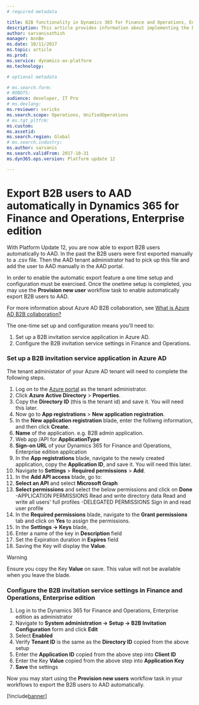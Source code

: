 ```yaml
---
# required metadata

title: B2B functionality in Dynamics 365 for Finance and Operations, Enterprise edition
description: This article provides information about implementing the business-to-business transaction functionality in Microsoft Dynamics 365 for Finance and Operations, Enterprise edition.
author: sarvanisathish
manager: AnnBe
ms.date: 10/11/2017
ms.topic: article
ms.prod: 
ms.service: dynamics-ax-platform
ms.technology: 

# optional metadata

# ms.search.form: 
# ROBOTS: 
audience: developer, IT Pro
# ms.devlang: 
ms.reviewer: sericks
ms.search.scope: Operations, UnifiedOperations
# ms.tgt_pltfrm: 
ms.custom: 
ms.assetid: 
ms.search.region: Global
# ms.search.industry: 
ms.author: sarvanis
ms.search.validFrom: 2017-10-31
ms.dyn365.ops.version: Platform update 12

---
```


# Export B2B users to AAD automatically in Dynamics 365 for Finance and Operations, Enterprise edition
With Platform Update 12, you are now able to export B2B users automatically to AAD. In the past the B2B users were first exported manually to a .csv file. Then the AAD tenant administrator had to pick up this file and add the user to AAD manually in the AAD portal. 

In order to enable the automatic export feature a one time setup and configuration must be exercised. Once the onetime setup is completed, you may use the **Provision new user** workflow task to enable automatically export B2B users to AAD.

For more information about Azure AD B2B collaboration, see [What is Azure AD B2B collaboration?](https://docs.microsoft.com/en-us/azure/active-directory/active-directory-b2b-what-is-azure-ad-b2b)

The one-time set up and configuration means you'll need to: 
1. Set up a B2B invitation service application in Azure AD.
2. Configure the B2B invitation service settings in Finance and Operations.

### Set up a B2B invitation service application in Azure AD
The tenant administator of your Azure AD tenant will need to complete the following steps.

1. Log on to the [Azure portal](https://portal.azure.com) as the tenant administrator. 
2. Click **Azure Active Directory** > **Properties**.
3. Copy the **Directory ID** (this is the tenant id) and save it. You will need this later.
4. Now go to **App registrations** > **New application registration**.
5. In the **New application registration** blade, enter the folliwng information, and then click **Create**.
  1. **Name** of the application. e.g. B2B admin application.
  2. Web app /API for **ApplicationType**
  3. **Sign-on URL** of your Dynamics 365 for Finance and Operations, Enterprise edition application
6. In the **App registrations** blade, navigate to the newly created application, copy the **Application ID**, and save it. You will need this later.
7. Navigate to **Settings** > **Required permissions** > **Add**.
8. In the **Add API access** blade, go to: 
  1. **Select an API** and select **Microsoft Graph**
  2. **Select permissions** and select the below permissions and click on **Done**
    -APPLICATION PERMISSIONS 
    Read and write directory data
    Read and write all users' full profiles
    -DELEGATED PERMISSIONS 
    Sign in and read user profile
9. In the **Required permissions** blade, navigate to the **Grant permissions** tab and click on **Yes** to assign the permissions.
10. In the **Settings -> Keys** blade, 
  1. Enter a name of the key in **Description** field
  2. Set the Expiration duration in **Expires** field
11. Saving the Key will display the **Value**. 

> [!WARNING]
> Ensure you copy the Key **Value** on save. This value will not be available when you leave the blade.

### Configure the B2B invitation service settings in Finance and Operations, Enterprise edition
1. Log in to the Dynamics 365 for Finance and Operations, Enterprise edition as administrator
2. Navigate to **System administration -> Setup -> B2B Invitation Configuration** form and click **Edit** 
3. Select **Enabled**
4. Verify **Tenant ID** is the same as the **Directory ID** copied from the above setup
5. Enter the **Application ID** copied from the above step into **Client ID**
6. Enter the Key **Value** copied from the above step into **Application Key**
7. **Save** the settings

Now you may start using the **Provision new users** workflow task in your workflows to export the B2B users to AAD automatically.





  
  
  

[!include[banner](../includes/banner.md)]
